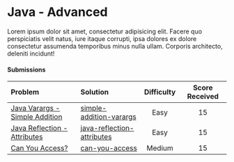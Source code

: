 # Java - Advanced
Lorem ipsum dolor sit amet, consectetur adipisicing elit. Facere quo perspiciatis velit natus, iure itaque corrupti, ipsa dolores ex dolore consectetur assumenda temporibus minus nulla ullam. Corporis architecto, deleniti incidunt!

#### Submissions
| Problem | Solution | Difficulty | Score Received |
| :--- | :--- | :---: | :---: |
| [Java Varargs - Simple Addition](https://www.hackerrank.com/challenges/simple-addition-varargs) | [simple-addition-varargs](simple-addition-varargs/Solution.java) | Easy | 15 |
| [Java Reflection - Attributes](https://www.hackerrank.com/challenges/java-reflection-attributes) | [java-reflection-attributes](java-reflection-attributes/Solution.java) | Easy | 15 |
| [Can You Access?](https://www.hackerrank.com/challenges/can-you-access) | [can-you-access](can-you-access/Solution.java) | Medium | 15 |
